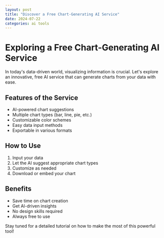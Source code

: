 ```yaml
---
layout: post
title: "Discover a Free Chart-Generating AI Service"
date: 2024-07-22
categories: ai tools
---
```


# Exploring a Free Chart-Generating AI Service

In today's data-driven world, visualizing information is crucial. Let's explore an innovative, free AI service that can generate charts from your data with ease.

## Features of the Service

- AI-powered chart suggestions
- Multiple chart types (bar, line, pie, etc.)
- Customizable color schemes
- Easy data input methods
- Exportable in various formats

## How to Use

1. Input your data
2. Let the AI suggest appropriate chart types
3. Customize as needed
4. Download or embed your chart

## Benefits

- Save time on chart creation
- Get AI-driven insights
- No design skills required
- Always free to use

Stay tuned for a detailed tutorial on how to make the most of this powerful tool!